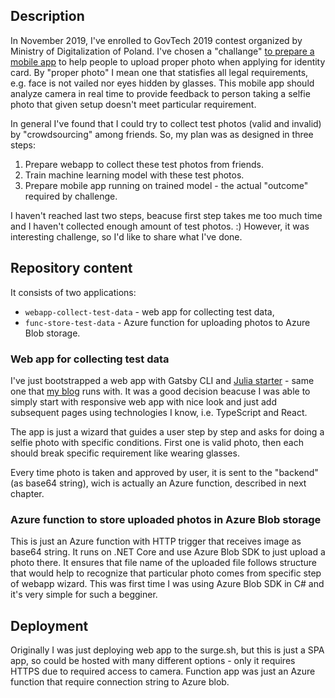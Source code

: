 ## Description

In November 2019, I've enrolled to GovTech 2019 contest organized by Ministry of Digitalization of Poland. I've chosen a "challange" [to prepare a mobile app](https://konkursy.govtech.gov.pl/start/postepowanie/47) to help people to upload proper photo when applying for identity card. By "proper photo" I mean one that statisfies all legal requirements, e.g. face is not vailed nor eyes hidden by glasses. This mobile app should analyze camera in real time to provide feedback to person taking a selfie photo that given setup doesn't meet particular requirement.

In general I've found that I could try to collect test photos (valid and invalid) by "crowdsourcing" among friends. So, my plan was as designed in three steps:

1. Prepare webapp to collect these test photos from friends.
2. Train machine learning model with these test photos.
3. Prepare mobile app running on trained model - the actual "outcome" required by challenge.

I haven't reached last two steps, beacuse first step takes me too much time and I haven't collected enough amount of test photos. :) However, it was interesting challenge, so I'd like to share what I've done.

## Repository content

It consists of two applications:

- `webapp-collect-test-data` - web app for collecting test data,
- `func-store-test-data` - Azure function for uploading photos to Azure Blob storage.

### Web app for collecting test data

I've just bootstrapped a web app with Gatsby CLI and [Julia starter](https://www.gatsbyjs.org/starters/niklasmtj/gatsby-starter-julia/) - same one that [my blog](https://robert.skarzycki.pl/) runs with. It was a good decision beacuse I was able to simply start with responsive web app with nice look and just add subsequent pages using technologies I know, i.e. TypeScript and React.

The app is just a wizard that guides a user step by step and asks for doing a selfie photo with specific conditions. First one is valid photo, then each should break specific requirement like wearing glasses.

Every time photo is taken and approved by user, it is sent to the "backend" (as base64 string), wich is actually an Azure function, described in next chapter.

### Azure function to store uploaded photos in Azure Blob storage

This is just an Azure function with HTTP trigger that receives image as base64 string. It runs on .NET Core and use Azure Blob SDK to just upload a photo there. It ensures that file name of the uploaded file follows structure that would help to recognize that particular photo comes from specific step of webapp wizard. This was first time I was using Azure Blob SDK in C# and it's very simple for such a begginer.

## Deployment

Originally I was just deploying web app to the surge.sh, but this is just a SPA app, so could be hosted with many different options - only it requires HTTPS due to required access to camera. Function app was just an Azure function that require connection string to Azure blob.
